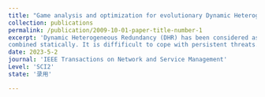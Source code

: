 ```yaml
---
title: "Game analysis and optimization for evolutionary Dynamic Heterogeneous Redundancy"
collection: publications
permalink: /publication/2009-10-01-paper-title-number-1
excerpt: 'Dynamic Heterogeneous Redundancy (DHR) has been considered as a proactive defense architecture against unknown vulnerabilities and backdoors. It is a heterogeneous, fault tolerant, and redundant system, which ensures the security by constantly switching heterogeneous executors. However, a limited number of heterogeneous executors can be merely switched and 
combined statically. It is diffificult to cope with persistent threats. In this paper, we add evolutionary sub-strategies of executors to solve this problem, studying defense mechanisms of DHR. The attacker and the legitimate user are treated as the visitors and the defender as the server. The original heterogeneous executors are regarded as dynamic distributed heterogeneous executors, aiming to confuse the attacker. Firstly, a game-theoretic analysis of the DHR security mechanism is performed under dynamic incomplete information, and the dilemma of defense is discussed. Secondly, we construct a DHR game model based on evolutionary, which can acquire new equilibriums between the server and visitors through evolutionary sub-strategies. It formally describes strategies and payoffs of all players in the game. And the results are extended to the general case to analyze the Bayesian equilibrium when each service strategy has a different number of evolved sub-strategies. In addition, the correlation factor is added to the game to investigate the impact of the correlation between different heterogeneous executors on defense results. Finally, Gambit and NS2 simulation experiments for the proposed method are shown. Our model proves the effectiveness of the game process and the initiative of defense mechanisms'
date: 2023-5-2
journal: 'IEEE Transactions on Network and Service Management'
Level: 'SCI2'
state: '录用'

---
```

